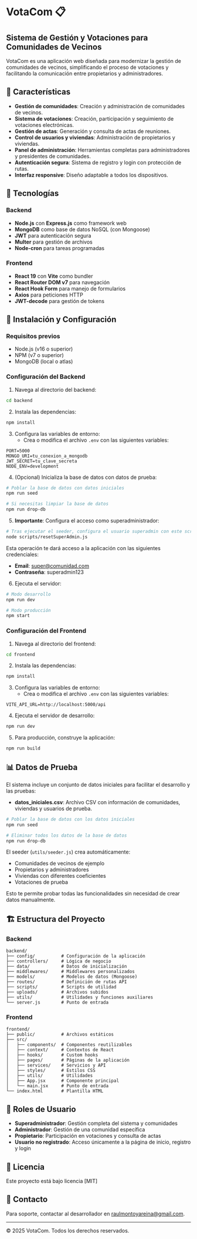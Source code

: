 # VotaCom 📋


## Sistema de Gestión y Votaciones para Comunidades de Vecinos

VotaCom es una aplicación web diseñada para modernizar la gestión de comunidades de vecinos, simplificando el proceso de votaciones y facilitando la comunicación entre propietarios y administradores.

## 🌟 Características

- **Gestión de comunidades**: Creación y administración de comunidades de vecinos.
- **Sistema de votaciones**: Creación, participación y seguimiento de votaciones electrónicas.
- **Gestión de actas**: Generación y consulta de actas de reuniones.
- **Control de usuarios y viviendas**: Administración de propietarios y viviendas.
- **Panel de administración**: Herramientas completas para administradores y presidentes de comunidades.
- **Autenticación segura**: Sistema de registro y login con protección de rutas.
- **Interfaz responsive**: Diseño adaptable a todos los dispositivos.

## 🚀 Tecnologías

### Backend
- **Node.js** con **Express.js** como framework web
- **MongoDB** como base de datos NoSQL (con Mongoose)
- **JWT** para autenticación segura
- **Multer** para gestión de archivos
- **Node-cron** para tareas programadas

### Frontend
- **React 19** con **Vite** como bundler
- **React Router DOM v7** para navegación
- **React Hook Form** para manejo de formularios
- **Axios** para peticiones HTTP
- **JWT-decode** para gestión de tokens

## 🔧 Instalación y Configuración

### Requisitos previos
- Node.js (v16 o superior)
- NPM (v7 o superior)
- MongoDB (local o atlas)

### Configuración del Backend

1. Navega al directorio del backend:
```bash
cd backend
```

2. Instala las dependencias:
```bash
npm install
```

3. Configura las variables de entorno:
   - Crea o modifica el archivo `.env` con las siguientes variables:
```
PORT=5000
MONGO_URI=tu_conexion_a_mongodb
JWT_SECRET=tu_clave_secreta
NODE_ENV=development
```

4. (Opcional) Inicializa la base de datos con datos de prueba:
```bash
# Poblar la base de datos con datos iniciales
npm run seed

# Si necesitas limpiar la base de datos
npm run drop-db
```

5. **Importante**: Configura el acceso como superadministrador:
```bash
# Tras ejecutar el seeder, configura el usuario superadmin con este script
node scripts/resetSuperAdmin.js
```
   Esta operación te dará acceso a la aplicación con las siguientes credenciales:
   - **Email**: super@comunidad.com
   - **Contraseña**: superadmin123

6. Ejecuta el servidor:
```bash
# Modo desarrollo
npm run dev

# Modo producción
npm start
```

### Configuración del Frontend

1. Navega al directorio del frontend:
```bash
cd frontend
```

2. Instala las dependencias:
```bash
npm install
```

3. Configura las variables de entorno:
   - Crea o modifica el archivo `.env` con las siguientes variables:
```
VITE_API_URL=http://localhost:5000/api
```

4. Ejecuta el servidor de desarrollo:
```bash
npm run dev
```

5. Para producción, construye la aplicación:
```bash
npm run build
```

## 📊 Datos de Prueba

El sistema incluye un conjunto de datos iniciales para facilitar el desarrollo y las pruebas:

- **datos_iniciales.csv**: Archivo CSV con información de comunidades, viviendas y usuarios de prueba.



```bash
# Poblar la base de datos con los datos iniciales
npm run seed

# Eliminar todos los datos de la base de datos
npm run drop-db
```

El seeder (`utils/seeder.js`) crea automáticamente:
- Comunidades de vecinos de ejemplo
- Propietarios y administradores
- Viviendas con diferentes coeficientes
- Votaciones de prueba


Esto te permite probar todas las funcionalidades sin necesidad de crear datos manualmente.

## 🏗️ Estructura del Proyecto

### Backend
```
backend/
├── config/          # Configuración de la aplicación
├── controllers/     # Lógica de negocio 
├── data/            # Datos de inicialización
├── middlewares/     # Middlewares personalizados
├── models/          # Modelos de datos (Mongoose)
├── routes/          # Definición de rutas API
├── scripts/         # Scripts de utilidad
├── uploads/         # Archivos subidos
├── utils/           # Utilidades y funciones auxiliares
└── server.js        # Punto de entrada
```

### Frontend
```
frontend/
├── public/          # Archivos estáticos
├── src/
│   ├── components/  # Componentes reutilizables
│   ├── context/     # Contextos de React
│   ├── hooks/       # Custom hooks
│   ├── pages/       # Páginas de la aplicación
│   ├── services/    # Servicios y API
│   ├── styles/      # Estilos CSS
│   ├── utils/       # Utilidades
│   ├── App.jsx      # Componente principal
│   └── main.jsx     # Punto de entrada
└── index.html       # Plantilla HTML
```

## 👥 Roles de Usuario

- **Superadministrador**: Gestión completa del sistema y comunidades
- **Administrador**: Gestión de una comunidad específica
- **Propietario**: Participación en votaciones y consulta de actas
- **Usuario no registrado**: Acceso únicamente a la página de inicio, registro y login

## 📝 Licencia

Este proyecto está bajo licencia [MIT]

## 🤝 Contacto

Para soporte, contactar al desarrollador en raulmontoyareina@gmail.com.

---

© 2025 VotaCom. Todos los derechos reservados. 